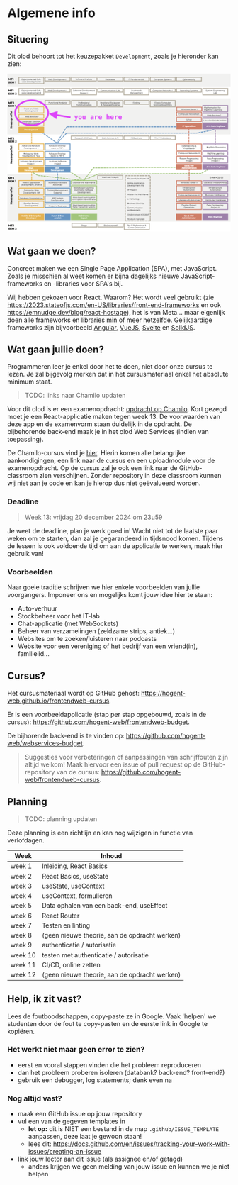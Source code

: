 # Algemene info

## Situering

Dit olod behoort tot het keuzepakket `Development`, zoals je hieronder kan zien:

![Dit olod in de keuzepakketten](../images/MT_olods.png ':size=70%')

## Wat gaan we doen?

Concreet maken we een Single Page Application (SPA), met JavaScript. Zoals je misschien al weet komen er bijna dagelijks nieuwe JavaScript-frameworks en -libraries voor SPA's bij.

Wij hebben gekozen voor React. Waarom? Het wordt veel gebruikt (zie <https://2023.stateofjs.com/en-US/libraries/front-end-frameworks> en ook <https://emnudge.dev/blog/react-hostage>), het is van Meta... maar eigenlijk doen alle frameworks en libraries min of meer hetzelfde. Gelijkaardige frameworks zijn bijvoorbeeld [Angular](https://angular.io/), [VueJS](https://vuejs.org/), [Svelte](https://svelte.dev/) en [SolidJS](https://www.solidjs.com/).

## Wat gaan jullie doen?

Programmeren leer je enkel door het te doen, niet door onze cursus te lezen. Je zal bijgevolg merken dat in het cursusmateriaal enkel het absolute minimum staat.

> TODO: links naar Chamilo updaten

Voor dit olod is er een examenopdracht: [opdracht op Chamilo](https://chamilo.hogent.be/index.php?go=CourseViewer&application=Chamilo%5CApplication%5CWeblcms&course=58955&tool=Document&browser=Table&tool_action=Viewer&publication=2201057). Kort gezegd moet je een React-applicatie maken tegen week 13. De voorwaarden van deze app en de examenvorm staan duidelijk in de opdracht. De bijbehorende back-end maak je in het olod Web Services (indien van toepassing).

De Chamilo-cursus vind je [hier](https://chamilo.hogent.be/index.php?application=Chamilo%5CApplication%5CWeblcms&go=CourseViewer&course=58955). Hierin komen alle belangrijke aankondigingen, een link naar de cursus en een uploadmodule voor de examenopdracht. Op de cursus zal je ook een link naar de GitHub-classroom zien verschijnen. Zonder repository in deze classroom kunnen wij niet aan je code en kan je hierop dus niet geëvalueerd worden.

### Deadline

> Week 13: vrijdag 20 december 2024 om 23u59

Je weet de deadline, plan je werk goed in! Wacht niet tot de laatste paar weken om te starten, dan zal je gegarandeerd in tijdsnood komen. Tijdens de lessen is ook voldoende tijd om aan de applicatie te werken, maak hier gebruik van!

### Voorbeelden

Naar goeie traditie schrijven we hier enkele voorbeelden van jullie voorgangers. Imponeer ons en mogelijks komt jouw idee hier te staan:

- Auto-verhuur
- Stockbeheer voor het IT-lab
- Chat-applicatie (met WebSockets)
- Beheer van verzamelingen (zeldzame strips, antiek...)
- Websites om te zoeken/luisteren naar podcasts
- Website voor een vereniging of het bedrijf van een vriend(in), familielid...

## Cursus?

Het cursusmateriaal wordt op GitHub gehost: <https://hogent-web.github.io/frontendweb-cursus>.

Er is een voorbeeldapplicatie (stap per stap opgebouwd, zoals in de cursus): <https://github.com/hogent-web/frontendweb-budget>.

De bijhorende back-end is te vinden op: <https://github.com/hogent-web/webservices-budget>.

> Suggesties voor verbeteringen of aanpassingen van schrijffouten zijn altijd welkom! Maak hiervoor een issue of pull request op de GitHub-repository van de cursus: <https://github.com/hogent-web/frontendweb-cursus>.

## Planning

> TODO: planning updaten

Deze planning is een richtlijn en kan nog wijzigen in functie van verlofdagen.

| Week    | Inhoud                                        |
| ------- | --------------------------------------------- |
| week 1  | Inleiding, React Basics                       |
| week 2  | React Basics, useState                        |
| week 3  | useState, useContext                          |
| week 4  | useContext, formulieren                       |
| week 5  | Data ophalen van een back-end, useEffect      |
| week 6  | React Router                                  |
| week 7  | Testen en linting                             |
| week 8  | (geen nieuwe theorie, aan de opdracht werken) |
| week 9  | authenticatie / autorisatie                   |
| week 10 | testen met authenticatie / autorisatie        |
| week 11 | CI/CD, online zetten                          |
| week 12 | (geen nieuwe theorie, aan de opdracht werken) |

## Help, ik zit vast?

Lees de foutboodschappen, copy-paste ze in Google. Vaak 'helpen' we studenten door de fout te copy-pasten en de eerste link in Google te kopiëren.

### Het werkt niet maar geen error te zien?

- eerst en vooral stappen vinden die het probleem reproduceren
- dan het probleem proberen isoleren (databank? back-end? front-end?)
- gebruik een debugger, log statements; denk even na

### Nog altijd vast?

- maak een GitHub issue op jouw repository
- vul een van de gegeven templates in
  - **let op:** dit is NIET een bestand in de map `.github/ISSUE_TEMPLATE` aanpassen, deze laat je gewoon staan!
  - lees dit: <https://docs.github.com/en/issues/tracking-your-work-with-issues/creating-an-issue>
- link jouw lector aan dit issue (als assignee en/of getagd)
  - anders krijgen we geen melding van jouw issue en kunnen we je niet helpen
